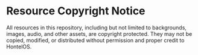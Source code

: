 # Resource Copyright Notice

All resources in this repository, including but not limited to backgrounds, images, audio, and other assets, are copyright protected. They may not be copied, modified, or distributed without permission and proper credit to HontelOS.